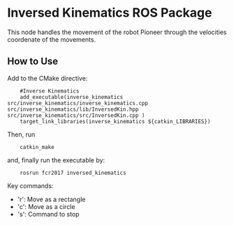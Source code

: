 # Inversed Kinematics ROS Package

This node handles the movement of the robot Pioneer through the velocities coordenate of the movements.

## How to Use
Add to the CMake directive:
```
	#Inverse Kinematics
	add_executable(inverse_kinematics src/inverse_kinematics/inverse_kinematics.cpp src/inverse_kinematics/lib/InversedKin.hpp src/inverse_kinematics/src/InversedKin.cpp )
	target_link_libraries(inverse_kinematics ${catkin_LIBRARIES})

```
Then, run
```
	catkin_make
```
and, finally run the executable by:
```
	rosrun fcr2017 inversed_kinematics
```
Key commands:
* 'r': Move as a rectangle
* 'c': Move as a circle
* 's': Command to stop